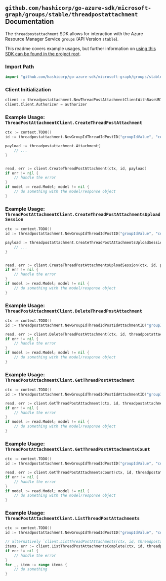 
## `github.com/hashicorp/go-azure-sdk/microsoft-graph/groups/stable/threadpostattachment` Documentation

The `threadpostattachment` SDK allows for interaction with the Azure Resource Manager Service `groups` (API Version `stable`).

This readme covers example usages, but further information on [using this SDK can be found in the project root](https://github.com/hashicorp/go-azure-sdk/tree/main/docs).

### Import Path

```go
import "github.com/hashicorp/go-azure-sdk/microsoft-graph/groups/stable/threadpostattachment"
```


### Client Initialization

```go
client := threadpostattachment.NewThreadPostAttachmentClientWithBaseURI("https://management.azure.com")
client.Client.Authorizer = authorizer
```


### Example Usage: `ThreadPostAttachmentClient.CreateThreadPostAttachment`

```go
ctx := context.TODO()
id := threadpostattachment.NewGroupIdThreadIdPostID("groupIdValue", "conversationThreadIdValue", "postIdValue")

payload := threadpostattachment.Attachment{
	// ...
}


read, err := client.CreateThreadPostAttachment(ctx, id, payload)
if err != nil {
	// handle the error
}
if model := read.Model; model != nil {
	// do something with the model/response object
}
```


### Example Usage: `ThreadPostAttachmentClient.CreateThreadPostAttachmentsUploadSession`

```go
ctx := context.TODO()
id := threadpostattachment.NewGroupIdThreadIdPostID("groupIdValue", "conversationThreadIdValue", "postIdValue")

payload := threadpostattachment.CreateThreadPostAttachmentsUploadSessionRequest{
	// ...
}


read, err := client.CreateThreadPostAttachmentsUploadSession(ctx, id, payload)
if err != nil {
	// handle the error
}
if model := read.Model; model != nil {
	// do something with the model/response object
}
```


### Example Usage: `ThreadPostAttachmentClient.DeleteThreadPostAttachment`

```go
ctx := context.TODO()
id := threadpostattachment.NewGroupIdThreadIdPostIdAttachmentID("groupIdValue", "conversationThreadIdValue", "postIdValue", "attachmentIdValue")

read, err := client.DeleteThreadPostAttachment(ctx, id, threadpostattachment.DefaultDeleteThreadPostAttachmentOperationOptions())
if err != nil {
	// handle the error
}
if model := read.Model; model != nil {
	// do something with the model/response object
}
```


### Example Usage: `ThreadPostAttachmentClient.GetThreadPostAttachment`

```go
ctx := context.TODO()
id := threadpostattachment.NewGroupIdThreadIdPostIdAttachmentID("groupIdValue", "conversationThreadIdValue", "postIdValue", "attachmentIdValue")

read, err := client.GetThreadPostAttachment(ctx, id, threadpostattachment.DefaultGetThreadPostAttachmentOperationOptions())
if err != nil {
	// handle the error
}
if model := read.Model; model != nil {
	// do something with the model/response object
}
```


### Example Usage: `ThreadPostAttachmentClient.GetThreadPostAttachmentsCount`

```go
ctx := context.TODO()
id := threadpostattachment.NewGroupIdThreadIdPostID("groupIdValue", "conversationThreadIdValue", "postIdValue")

read, err := client.GetThreadPostAttachmentsCount(ctx, id, threadpostattachment.DefaultGetThreadPostAttachmentsCountOperationOptions())
if err != nil {
	// handle the error
}
if model := read.Model; model != nil {
	// do something with the model/response object
}
```


### Example Usage: `ThreadPostAttachmentClient.ListThreadPostAttachments`

```go
ctx := context.TODO()
id := threadpostattachment.NewGroupIdThreadIdPostID("groupIdValue", "conversationThreadIdValue", "postIdValue")

// alternatively `client.ListThreadPostAttachments(ctx, id, threadpostattachment.DefaultListThreadPostAttachmentsOperationOptions())` can be used to do batched pagination
items, err := client.ListThreadPostAttachmentsComplete(ctx, id, threadpostattachment.DefaultListThreadPostAttachmentsOperationOptions())
if err != nil {
	// handle the error
}
for _, item := range items {
	// do something
}
```
